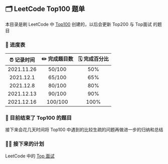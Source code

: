 ## 🗂 LeetCode Top100 题单

本目录是刷 LeetCode 中 [Top100](https://leetcode-cn.com/problem-list/2cktkvj/) 创建的，以后会更新 Top200 与 Top面试 的题目

### 📅 进度表

|  ⏰ 记录时间   |  ✏️ 完成题目数  | 🗓 完成百分比 |
|  :----:  | :----:  | :----: |
| 2021.11.26  | 50/100 | 50% |
| 2021.12.1   | 65/100 | 65% |
| 2021.12.8   | 80/100 | 80% |
| 2021.12.13  | 90/100 | 90% |
| 2021.12.16  | 100/100 | 100% |   

### 🎉 目前结束了 Top100 的题目   

接下来会花几天时间将 Top100 中遇到的比较生疏的问题再做进一步的归纳和总结   

### 🧑‍💻 接下来的计划   
LeetCode 中的 [Top 面试](https://leetcode-cn.com/problem-list/2ckc81c/)


